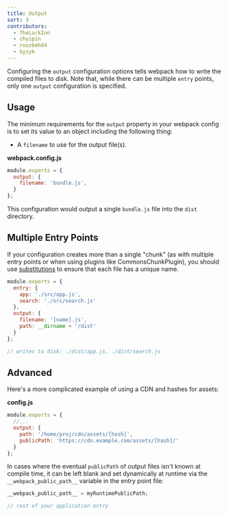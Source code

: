 ```yaml
---
title: Output
sort: 3
contributors:
  - TheLarkInn
  - chyipin
  - rouzbeh84
  - byzyk
---
```


Configuring the `output` configuration options tells webpack how to write the compiled files to disk. Note that, while there can be multiple `entry` points, only one `output` configuration is specified.


## Usage

The minimum requirements for the `output` property in your webpack config is to set its value to an object including the following thing:

- A `filename` to use for the output file(s).

__webpack.config.js__

```javascript
module.exports = {
  output: {
    filename: 'bundle.js',
  }
};
```

This configuration would output a single `bundle.js` file into the `dist` directory.


## Multiple Entry Points

If your configuration creates more than a single "chunk" (as with multiple entry points or when using plugins like CommonsChunkPlugin), you should use [substitutions](/configuration/output#output-filename) to ensure that each file has a unique name.

```javascript
module.exports = {
  entry: {
    app: './src/app.js',
    search: './src/search.js'
  },
  output: {
    filename: '[name].js',
    path: __dirname + '/dist'
  }
};

// writes to disk: ./dist/app.js, ./dist/search.js
```


## Advanced

Here's a more complicated example of using a CDN and hashes for assets:

__config.js__

```javascript
module.exports = {
  //...
  output: {
    path: '/home/proj/cdn/assets/[hash]',
    publicPath: 'https://cdn.example.com/assets/[hash]/'
  }
};
```

In cases where the eventual `publicPath` of output files isn't known at compile time, it can be left blank and set dynamically at runtime via the `__webpack_public_path__` variable in the entry point file:

```javascript
__webpack_public_path__ = myRuntimePublicPath;

// rest of your application entry
```
